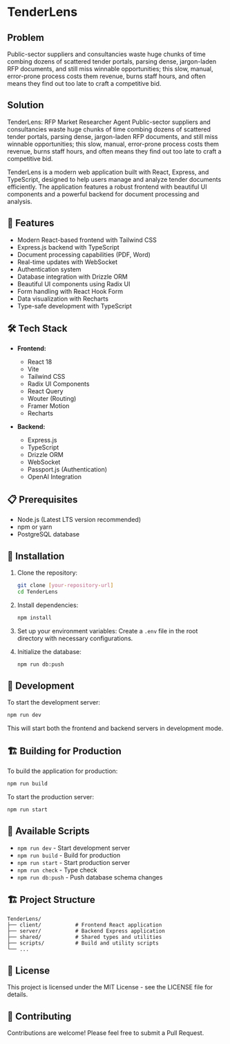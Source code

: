 # TenderLens

## Problem
Public-sector suppliers and consultancies waste huge chunks of time combing dozens of scattered tender portals, parsing dense, jargon-laden RFP documents, and still miss winnable opportunities; this slow, manual, error-prone process costs them revenue, burns staff hours, and often means they find out too late to craft a competitive bid.

## Solution
TenderLens: RFP Market Researcher Agent Public-sector suppliers and consultancies waste huge chunks of time combing dozens of scattered tender portals, parsing dense, jargon-laden RFP documents, and still miss winnable opportunities; this slow, manual, error-prone process costs them revenue, burns staff hours, and often means they find out too late to craft a competitive bid.

TenderLens is a modern web application built with React, Express, and TypeScript, designed to help users manage and analyze tender documents efficiently. The application features a robust frontend with beautiful UI components and a powerful backend for document processing and analysis.

## 🚀 Features

- Modern React-based frontend with Tailwind CSS
- Express.js backend with TypeScript
- Document processing capabilities (PDF, Word)
- Real-time updates with WebSocket
- Authentication system
- Database integration with Drizzle ORM
- Beautiful UI components using Radix UI
- Form handling with React Hook Form
- Data visualization with Recharts
- Type-safe development with TypeScript

## 🛠️ Tech Stack

- **Frontend:**
  - React 18
  - Vite
  - Tailwind CSS
  - Radix UI Components
  - React Query
  - Wouter (Routing)
  - Framer Motion
  - Recharts

- **Backend:**
  - Express.js
  - TypeScript
  - Drizzle ORM
  - WebSocket
  - Passport.js (Authentication)
  - OpenAI Integration

## 📋 Prerequisites

- Node.js (Latest LTS version recommended)
- npm or yarn
- PostgreSQL database

## 🔧 Installation

1. Clone the repository:
   ```bash
   git clone [your-repository-url]
   cd TenderLens
   ```

2. Install dependencies:
   ```bash
   npm install
   ```

3. Set up your environment variables:
   Create a `.env` file in the root directory with necessary configurations.

4. Initialize the database:
   ```bash
   npm run db:push
   ```

## 🚀 Development

To start the development server:

```bash
npm run dev
```

This will start both the frontend and backend servers in development mode.

## 🏗️ Building for Production

To build the application for production:

```bash
npm run build
```

To start the production server:

```bash
npm run start
```

## 📝 Available Scripts

- `npm run dev` - Start development server
- `npm run build` - Build for production
- `npm run start` - Start production server
- `npm run check` - Type check
- `npm run db:push` - Push database schema changes

## 🏗️ Project Structure

```
TenderLens/
├── client/           # Frontend React application
├── server/           # Backend Express application
├── shared/           # Shared types and utilities
├── scripts/          # Build and utility scripts
└── ...
```

## 📄 License

This project is licensed under the MIT License - see the LICENSE file for details.

## 🤝 Contributing

Contributions are welcome! Please feel free to submit a Pull Request.

